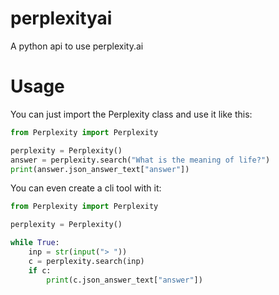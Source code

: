# perplexityai
A python api to use perplexity.ai

# Usage
You can just import the Perplexity class and use it like this:
```python
from Perplexity import Perplexity

perplexity = Perplexity()
answer = perplexity.search("What is the meaning of life?")
print(answer.json_answer_text["answer"])
```

You can even create a cli tool with it:
```python
from Perplexity import Perplexity

perplexity = Perplexity()

while True:
    inp = str(input("> "))
    c = perplexity.search(inp)
    if c:
        print(c.json_answer_text["answer"])
```